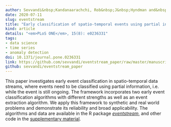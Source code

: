 ```yaml
---
author: Sevvandi&nbsp;Kandanaarachchi, Rob&nbsp;J&nbsp;Hyndman and&nbsp;Kate&nbsp;Smith&#8209;Miles
date: 2020-07-11
slug: eventstream
title: "Early classification of spatio-temporal events using partial information"
kind: article
details: "<em>PLoS ONE</em>, 15(8): e0236331"
tags:
- data science
- time series
- anomaly detection
doi: 10.1371/journal.pone.0236331
link: https://github.com/sevvandi/eventstream_paper/raw/master/manuscript.pdf
github: sevvandi/eventstream_paper
---
```


This paper investigates early event classification in spatio-temporal data streams, where events need to be classified using partial information, i.e. while the event is still ongoing. The framework incorporates two early event classification algorithms with different strengths as well as an event extraction algorithm. We apply this framework to synthetic and real world problems and demonstrate its reliability and broad applicability. The algorithms and data are
available in the R package [*eventstream*](https://github.com/sevvandi/eventstream), and other code in the [supplementary material](https://github.com/sevvandi/eventstream_paper).
